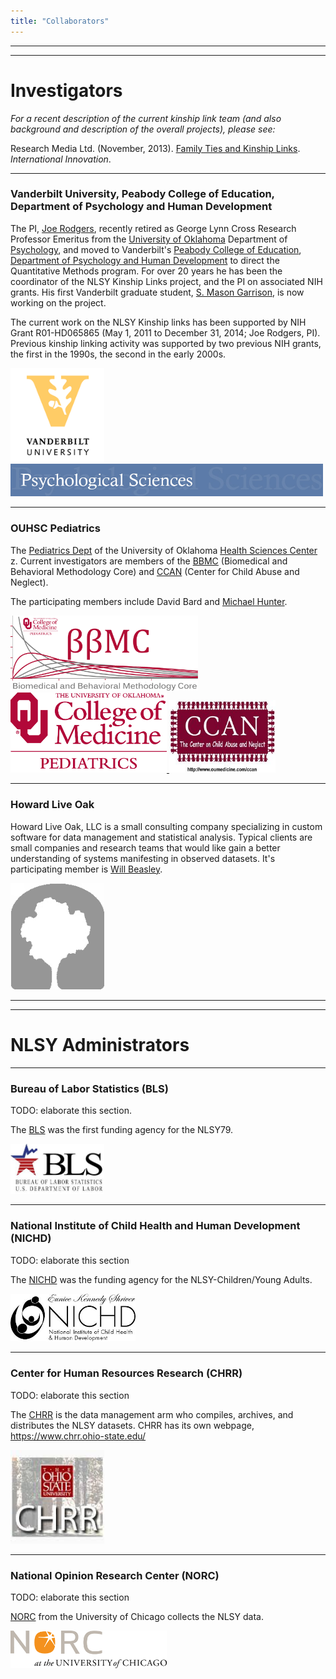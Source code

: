 ```yaml
---
title: "Collaborators"
---
```


***
***
# Investigators
*For a recent description of the current kinship link team (and also background and description of the overall projects), please see:* 

Research Media Ltd. (November, 2013). [Family Ties and Kinship Links](./publications/2013/rodgers-2013-international-innovation.pdf).  *International Innovation*.

***
### Vanderbilt University, Peabody College of Education, Department of Psychology and Human Development
The PI, [Joe Rodgers](http://www.vanderbilt.edu/psychological_sciences/bio/joe-rodgers), recently retired as George Lynn Cross Research Professor Emeritus from the [University of Oklahoma](http://www.ou.edu/) Department of [Psychology](http://www.ou.edu/cas/psychology/), and moved to Vanderbilt's [Peabody College of Education](http://peabody.vanderbilt.edu/), [Department of Psychology and Human Development](http://www.vanderbilt.edu/psychological_sciences/) to direct the Quantitative Methods program.  For over 20 years he has been the coordinator of the NLSY Kinship Links project, and the PI on associated NIH grants.  His first Vanderbilt graduate student, [S. Mason Garrison](http://www.smasongarrison.com), is now working on the project.

The current work on the NLSY Kinship links has been supported by NIH Grant R01-HD065865 (May 1, 2011 to December 31, 2014;  Joe Rodgers, PI).  Previous kinship linking activity was supported by two previous NIH grants, the first in the 1990s, the second in the early 2000s.

<a href="http://www.vanderbilt.edu//"> 
  <img src="./images/vandy_logo.png" alt="Vanderbilt" style="width: 150px;"/> 
</a>
<a href="http://www.vanderbilt.edu/psychological_sciences/"> 
  <img src="./images/vuheader.jpg" alt="Psychological Sciences" style="width: 500px;"/> 
</a>

***
### OUHSC Pediatrics
The [Pediatrics Dept](http://www.oumedicine.com/pediatrics) of the University of Oklahoma [Health Sciences Center](http://www.ouhsc.edu/) z.  Current investigators are members of the [BBMC](http://ouhsc.edu/BBMC/) (Biomedical and Behavioral Methodology Core) and [CCAN](http://www.oumedicine.com/pediatrics/department-sections/developmental-behavioral-pediatrics/center-on-child-abuse-and-neglect) (Center for Child Abuse and Neglect).

The participating members include David Bard and [Michael Hunter](http://students.ou.edu/H/Michael.D.Hunter-1/).

<a href="http://ouhsc.edu/BBMC/"> 
  <img src="./images/BbmcDistributionsBackgroundClear.png" alt="BBMC" style="width: 300px;"/> 
</a>
<a href="http://www.oumedicine.com/pediatrics"> 
 <img src="./images/pediatrics_logo.png" alt="OUHSC Pediatrics" style="width: 250px;"/>
</a>
<a href="http://www.oumedicine.com/pediatrics/department-sections/developmental-behavioral-pediatrics/center-on-child-abuse-and-neglect"> 
  <img src="./images/ccanlogo.jpg" alt="CCAN" style="width: 170px;"/>
</a>

***
### Howard Live Oak
Howard Live Oak, LLC is a small consulting company specializing in custom software for data management and statistical analysis. Typical clients are small companies and research teams that would like gain a better understanding of systems manifesting in observed datasets.  It's participating member is [Will Beasley](https://www.researchgate.net/profile/William_Beasley2).

<a href="http://howardliveoak.com/"> 
  <img src="./images/HloGraphicGray.png" alt="Howard Live Oak" style="width: 150px;"/>
</a>

***
***
# NLSY Administrators

***
### Bureau of Labor Statistics (BLS) 
TODO: elaborate this section.

The [BLS](http://www.bls.gov/) was the first funding agency for the NLSY79.

<a href="http://www.bls.gov/"> 
  <img src="./images/bls_logo.jpeg" alt="BLS" style="width: 150px;"/>
</a>

***
### National Institute of Child Health and Human Development (NICHD)
TODO: elaborate this section

The [NICHD](https://www.nichd.nih.gov/) was the funding agency for the NLSY-Children/Young Adults.

<a href="https://www.nichd.nih.gov/"> 
  <img src="./images/nichd_logo.jpeg" alt="NICHD" style="width: 200px;"/>
</a>

***
### Center for Human Resources Research (CHRR)
TODO: elaborate this section

The [CHRR](https://www.chrr.ohio-state.edu/) is the data management arm who compiles, archives, and distributes the NLSY datasets.  CHRR has its own webpage, https://www.chrr.ohio-state.edu/

<a href="https://www.chrr.ohio-state.edu/"> 
  <img src="./images/chrr_logo.jpeg" alt="CHRR" style="width: 150px;"/>
</a>

***
### National Opinion Research Center (NORC)
TODO: elaborate this section

[NORC](http://www.norc.org/) from the University of Chicago collects the NLSY data.

<a href="http://www.norc.org/"> 
  <img src="./images/norc_logo.png" alt="NORC" style="width: 250px;"/>
</a>
